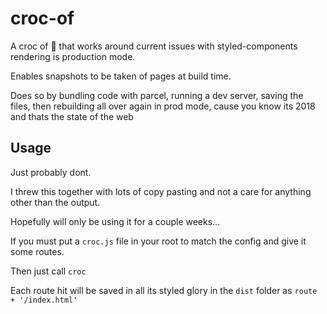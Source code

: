 # croc-of

A croc of 💩 that works around current issues with styled-components rendering is production mode.

Enables snapshots to be taken of pages at build time.

Does so by bundling code with parcel, running a dev server, saving the files, then rebuilding all over again in prod mode, cause you know its 2018 and thats the state of the web

## Usage

Just probably dont.

I threw this together with lots of copy pasting and not a care for anything other than the output.

Hopefully will only be using it for a couple weeks...

If you must put a `croc.js` file in your root to match the config and give it some routes.

Then just call `croc`

Each route hit will be saved in all its styled glory in the `dist` folder as `route + '/index.html'`
